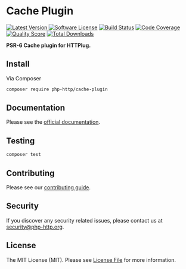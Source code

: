 # Cache Plugin

[![Latest Version](https://img.shields.io/github/release/php-http/cache-plugin.svg?style=flat-square)](https://github.com/php-http/cache-plugin/releases)
[![Software License](https://img.shields.io/badge/license-MIT-brightgreen.svg?style=flat-square)](LICENSE)
[![Build Status](https://github.com/php-http/cache-plugin/actions/workflows/tests.yml/badge.svg)](https://github.com/php-http/cache-plugin/actions/workflows/tests.yml)
[![Code Coverage](https://img.shields.io/scrutinizer/coverage/g/php-http/cache-plugin.svg?style=flat-square)](https://scrutinizer-ci.com/g/php-http/cache-plugin)
[![Quality Score](https://img.shields.io/scrutinizer/g/php-http/cache-plugin.svg?style=flat-square)](https://scrutinizer-ci.com/g/php-http/cache-plugin)
[![Total Downloads](https://img.shields.io/packagist/dt/php-http/cache-plugin.svg?style=flat-square)](https://packagist.org/packages/php-http/cache-plugin)

**PSR-6 Cache plugin for HTTPlug.**


## Install

Via Composer

``` bash
composer require php-http/cache-plugin
```


## Documentation

Please see the [official documentation](http://docs.php-http.org/en/latest/plugins/cache.html).


## Testing

``` bash
composer test
```


## Contributing

Please see our [contributing guide](http://docs.php-http.org/en/latest/development/contributing.html).


## Security

If you discover any security related issues, please contact us at [security@php-http.org](mailto:security@php-http.org).


## License

The MIT License (MIT). Please see [License File](LICENSE) for more information.
